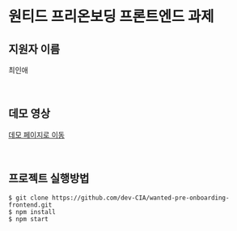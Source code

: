 # 원티드 프리온보딩 프론트엔드 과제

## 지원자 이름

최인애

<br>

## 데모 영상
[데모 페이지로 이동](https://web-wanted-pre-onboarding-frontend-7xwyjq992llj5tnhjk.sel4.cloudtype.app)

<br>

## 프로젝트 실행방법

```
$ git clone https://github.com/dev-CIA/wanted-pre-onboarding-frontend.git
$ npm install
$ npm start
```
